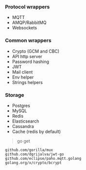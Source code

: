 ### Protocol wrappers
* MQTT
* AMQP/RabbitMQ
* Websockets

### Common wrappers
* Crypto (GCM and CBC)
* API http server
* Password hashing
* JWT
* Mail client
* Env helper
* Strings helpers

### Storage
* Postgres
* MySQL
* Redis
* Elasticsearch
* Cassandra
* Cache (redis by default)


> go get
```
github.com/gorilla/mux
github.com/dgrijalva/jwt-go
github.com/eclipse/paho.mqtt.golang
golang.org/x/crypto/bcrypt
```
